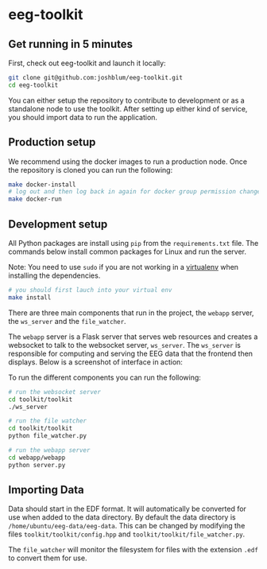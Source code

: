 eeg-toolkit
=================

## Get running in 5 minutes

First, check out eeg-toolkit and launch it locally:

```bash
git clone git@github.com:joshblum/eeg-toolkit.git
cd eeg-toolkit
```

You can either setup the repository to contribute to development or as a
standalone node to use the toolkit. After setting up either kind of service,
you should import data to run the application.

## Production setup

We recommend using the docker images to run a production node. Once the
repository is cloned you can run the following:

```bash
make docker-install
# log out and then log back in again for docker group permission changes to take affect
make docker-run
```

## Development setup

All Python packages are install using `pip` from the `requirements.txt` file.
The commands below install common packages for Linux and run the server.

Note: You need to use `sudo` if you are not working in a
[virtualenv](http://docs.python-guide.org/en/latest/dev/virtualenvs/) when
installing the dependencies.

```bash
# you should first lauch into your virtual env
make install
```

There are three main components that run in the project, the `webapp` server,
the `ws_server` and the `file_watcher`.

The `webapp` server is a Flask server that serves web resources and creates a
websocket to talk to the websocket server, `ws_server`. The `ws_server` is
responsible for computing and serving the EEG data that the frontend then
displays. Below is a screenshot of interface in action:


To run the different components you can run the following:

```bash
# run the websocket server
cd toolkit/toolkit
./ws_server
```

```bash
# run the file watcher
cd toolkit/toolkit
python file_watcher.py
```

```bash
# run the webapp server
cd webapp/webapp
python server.py
```

## Importing Data
Data should start in the EDF format. It will automatically be converted for use
when added to the data directory. By default the data directory is
`/home/ubuntu/eeg-data/eeg-data`. This can be changed by modifying the files
`toolkit/toolkit/config.hpp` and `toolkit/toolkit/file_watcher.py`.

The `file_watcher` will monitor the filesystem for files with the extension
`.edf` to convert them for use.

